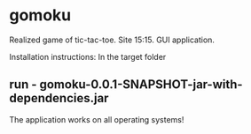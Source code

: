 # gomoku
Realized game of tic-tac-toe. Site 15:15.
GUI application.

Installation instructions:
In the target folder

run - gomoku-0.0.1-SNAPSHOT-jar-with-dependencies.jar
-----
The application works on all operating systems!
